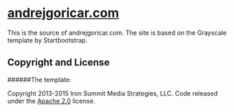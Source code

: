 # [andrejgoricar.com](http://andrejgoricar.com/)
This is the source of andrejgoricar.com. The site is based on the Grayscale template by Startbootstrap.

## Copyright and License

######The template:  

Copyright 2013-2015 Iron Summit Media Strategies, LLC. Code released under the [Apache 2.0](https://github.com/IronSummitMedia/startbootstrap-grayscale/blob/gh-pages/LICENSE) license.